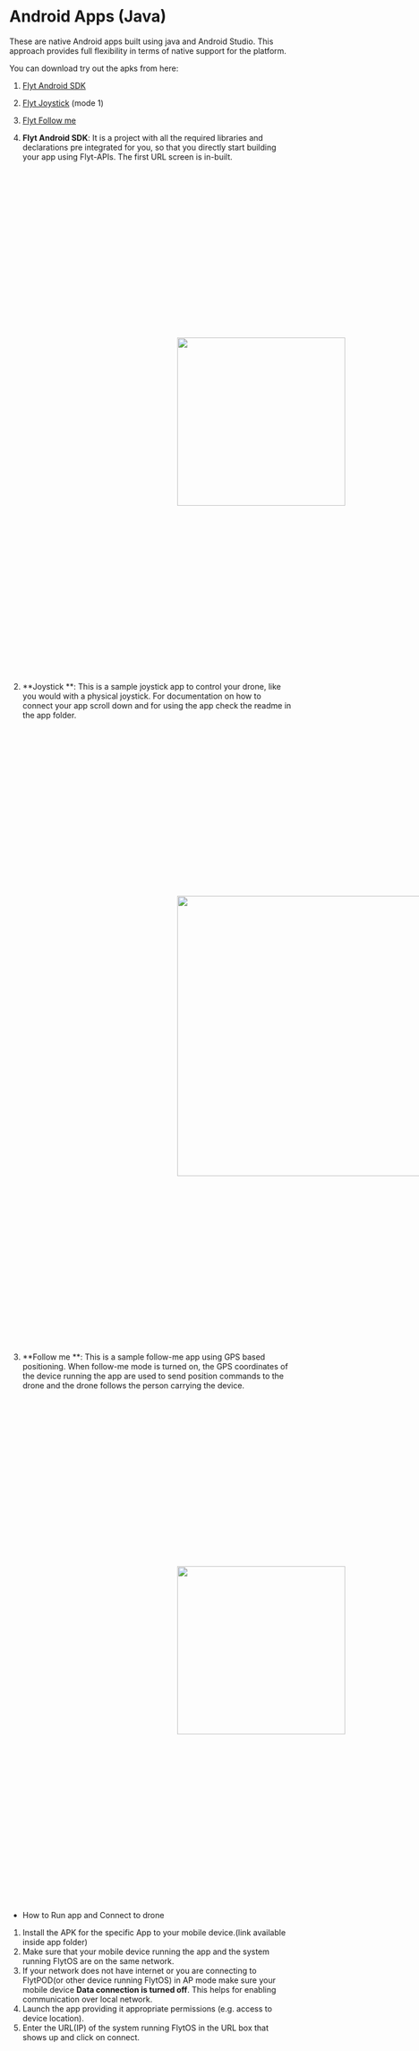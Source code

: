# Android Apps (Java)

These are native Android apps built using java and Android Studio. This approach provides full flexibility in terms of native support for the platform. 

You can download try out the apks from here:
1. [Flyt Android SDK](https://flyt.blob.core.windows.net/flytos/downloads/sdk/Flyt-Android-SDK.zip)
2. [Flyt Joystick](https://flyt.blob.core.windows.net/flytos/downloads/apk/Flyt-Joystick-mode-1.apk) (mode 1)
3. [Flyt Follow me](https://flyt.blob.core.windows.net/flytos/downloads/apk/Flyt-Follow-me.apk)

1. **Flyt Android SDK**: It is a project with all the required libraries and declarations pre integrated for you, so that you directly start building your app using Flyt-APIs. The first URL screen is in-built.
<img  style='margin:300px;' src="https://cloud.githubusercontent.com/assets/6880872/24395018/be069160-13bb-11e7-972b-87a18146902d.png" width="300" >

2. **Joystick **: This is a sample joystick app to control your drone, like you would with a physical joystick. For documentation on how to connect your app scroll down and for using the app check the readme in the app folder.
<img  style='margin:300px;' src="https://cloud.githubusercontent.com/assets/6880872/24395143/431aab0c-13bc-11e7-8e56-0832494a2e02.png" width="500" >

3. **Follow me **: This is a sample follow-me app using GPS based positioning. When follow-me mode is turned on, the GPS coordinates of the device running the app are used to send position commands to the drone and the drone follows the person carrying the device. 
<img  style='margin:300px;' src="https://cloud.githubusercontent.com/assets/6880872/24395170/5cbc3472-13bc-11e7-80ac-27bd6cd7be61.png" width="300" >

* How to Run app and Connect to drone

1. Install the APK for the specific App to your mobile device.(link available inside app folder)
2. Make sure that your mobile device running the app and the system running FlytOS are on the same network.
3. If your network does not have internet or you are connecting to FlytPOD(or other device running FlytOS) in AP mode make sure your mobile device **Data connection is turned off**. This helps for enabling communication over local network.
3. Launch the app providing it appropriate permissions (e.g. access to device location).
4. Enter the URL(IP) of the system running FlytOS in the URL box that shows up and click on connect.

<img  style='margin:300px;' src="https://cloud.githubusercontent.com/assets/6880872/24395190/6bce5a62-13bc-11e7-8d3c-e55ca3e249b7.png" width="500" >

5. The page redirects to your App.
<img  style='margin:300px;' src="https://cloud.githubusercontent.com/assets/6880872/24395143/431aab0c-13bc-11e7-8e56-0832494a2e02.png" width="500" >
